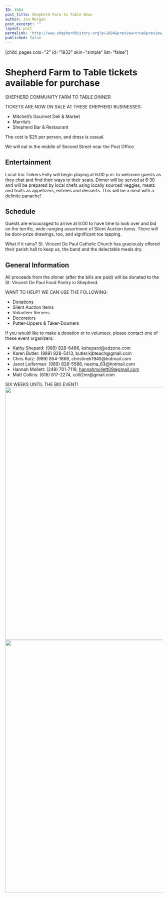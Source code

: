 ```yaml
---
ID: 1884
post_title: Shepherd Farm to Table News
author: Jon Morgan
post_excerpt: ""
layout: post
permalink: 'http://www.shepherdhistory.org?p=1884&preview=true&preview_id=1884'
published: false
---
```

[child_pages cols="2" id="1933" skin="simple" list="false"]
<h1>Shepherd Farm to Table tickets available for purchase</h1>
SHEPHERD COMMUNITY FARM TO TABLE DINNER

TICKETS ARE NOW ON SALE AT THESE SHEPHERD BUSINESSES:
<ul>
 	<li>Mitchell’s Gourmet Deli &amp; Market</li>
 	<li>Marrita’s</li>
 	<li>Shepherd Bar &amp; Restaurant</li>
</ul>
The cost is $25 per person, and dress is casual.

We will eat in the middle of Second Street near the Post Office.
<h2>Entertainment</h2>
Local trio Tinkers Folly will begin playing at 6:00 p.m. to welcome guests as they chat and find their ways to their seats. Dinner will be served at 6:30 and will be prepared by local chefs using locally sourced veggies, meats and fruits as appetizers, entrees and desserts. This will be a meal with a definite panache!
<h2>Schedule</h2>
Guests are encouraged to arrive at 6:00 to have time to look over and bid on the terrific, wide-ranging assortment of Silent Auction items. There will be door-prize drawings, too, and significant toe tapping.

What if it rains? St. Vincent De Paul Catholic Church has graciously offered their parish hall to keep us, the band and the delectable meals dry.
<h2>General Information</h2>
All proceeds from the dinner (after the bills are paid) will be donated to the St. Vincent De Paul Food Pantry in Shepherd.

WANT TO HELP? WE CAN USE THE FOLLOWING:
<ul>
 	<li>Donations</li>
 	<li>Silent Auction Items</li>
 	<li>Volunteer Servers</li>
 	<li>Decorators</li>
 	<li>Putter-Uppers &amp; Taker-Downers</li>
</ul>
If you would like to make a donation or to volunteer, please contact one of these event organizers:
<ul>
 	<li>Kathy Shepard: (989) 828-6486, kshepard@edzone.com</li>
 	<li>Karen Butler: (989) 828-5413, butler.kjbteach@gmail.com</li>
 	<li>Chris Kutz: (989) 854-1868, christinek1945@hotmail.com</li>
 	<li>Janet Leiferman: (989) 828-5588, neema_63@hotmail.com</li>
 	<li>Hannah Mollett: (248) 701-7118, <a href="mailto:hannahmollett09@gmail.com">hannahmollett09@gmail.com</a></li>
 	<li>Matt Collins: (616) 617-2274, colli2mr@gmail.com</li>
</ul>
SIX WEEKS UNTIL THE BIG EVENT!

<img title="" src="http://www.shepherdhistory.org/wp-content/uploads/2017/06/null-1.png" alt="" width="624" height="806" />

<img title="" src="http://www.shepherdhistory.org/wp-content/uploads/2017/06/null-2.png" alt="" width="624" height="806" />